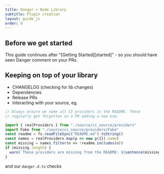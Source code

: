 ```yaml
---
title: Danger + Node Library
subtitle: Plugin creation
layout: guide_js
order: 0
---
```


## Before we get started

This guide continues after "[Getting Started][started]" - so you should have seen Danger comment on your PRs.

## Keeping on top of your library

* CHANGELOG (checking for lib changes)
* Dependencies
* Release PRs
* Interacting with your source, eg. 

``` js
// Always ensure we name all CI providers in the README. These
// regularly get forgotten on a PR adding a new one.

import { realProviders } from "./source/ci_source/providers"
import Fake from "./source/ci_source/providers/Fake"
const readme = fs.readFileSync("README.md").toString()
const names = realProviders.map(p => new p({}).name)
const missing = names.filter(n => !readme.includes(n))
if (missing.length) {
  warn(`These providers are missing from the README: ${sentence(missing)}`)
}
```

and our `danger.d.ts` checks
